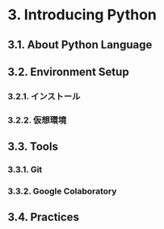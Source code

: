 # 3. Introducing Python

## 3.1. About Python Language

## 3.2. Environment Setup

### 3.2.1. インストール

### 3.2.2. 仮想環境

## 3.3. Tools

### 3.3.1. Git

### 3.3.2. Google Colaboratory

## 3.4. Practices
